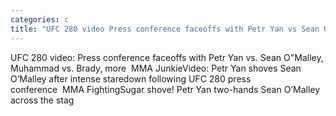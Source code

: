 ```yaml
---
categories: c
title: "UFC 280 video Press conference faceoffs with Petr Yan vs Sean OMalley Muhammad vs Brady more  MMA Junkie"
---
```

UFC 280 video: Press conference faceoffs with Petr Yan vs. Sean O"Malley, Muhammad vs. Brady, more&nbsp;&nbsp;MMA JunkieVideo: Petr Yan shoves Sean O’Malley after intense staredown following UFC 280 press conference&nbsp;&nbsp;MMA FightingSugar shove! Petr Yan two-hands Sean O’Malley across the stag